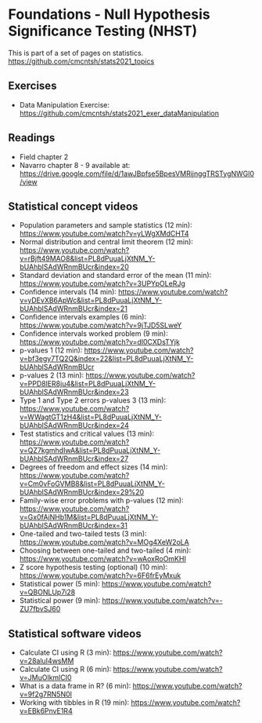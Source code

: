 # Foundations - Null Hypothesis Significance Testing (NHST)

This is part of a set of pages on statistics. https://github.com/cmcntsh/stats2021_topics

## Exercises

* Data Manipulation Exercise: https://github.com/cmcntsh/stats2021_exer_dataManipulation

## Readings

* Field chapter 2
* Navarro chapter 8 - 9 available at: https://drive.google.com/file/d/1awJBpfse5BpesVMRijnggTRSTygNWGl0/view

## Statistical concept videos

* Population parameters and sample statistics (12 min): https://www.youtube.com/watch?v=yLWgXMdCHT4
* Normal distribution and central limit theorem (12 min): https://www.youtube.com/watch?v=rBjft49MAO8&list=PL8dPuuaLjXtNM_Y-bUAhblSAdWRnmBUcr&index=20
* Standard deviation and standard error of the mean (11 min): https://www.youtube.com/watch?v=3UPYpOLeRJg
* Confidence intervals (14 min): https://www.youtube.com/watch?v=yDEvXB6ApWc&list=PL8dPuuaLjXtNM_Y-bUAhblSAdWRnmBUcr&index=21
* Confidence intervals examples (6 min): https://www.youtube.com/watch?v=9jTJD5SLweY
* Confidence intervals worked problem (9 min): https://www.youtube.com/watch?v=dl0CXDsTYjk
* p-values 1 (12 min): https://www.youtube.com/watch?v=bf3egy7TQ2Q&index=22&list=PL8dPuuaLjXtNM_Y-bUAhblSAdWRnmBUcr
* p-values 2 (13 min): https://www.youtube.com/watch?v=PPD8lER8ju4&list=PL8dPuuaLjXtNM_Y-bUAhblSAdWRnmBUcr&index=23
* Type 1 and Type 2 errors p-values 3 (13 min): https://www.youtube.com/watch?v=WWagtGT1zH4&list=PL8dPuuaLjXtNM_Y-bUAhblSAdWRnmBUcr&index=24
* Test statistics and critical values (13 min): https://www.youtube.com/watch?v=QZ7kgmhdIwA&list=PL8dPuuaLjXtNM_Y-bUAhblSAdWRnmBUcr&index=27
* Degrees of freedom and effect sizes (14 min): https://www.youtube.com/watch?v=Cm0vFoGVMB8&list=PL8dPuuaLjXtNM_Y-bUAhblSAdWRnmBUcr&index=29%20
* Family-wise error problems with p-values (12 min): https://www.youtube.com/watch?v=Gx0fAjNHb1M&list=PL8dPuuaLjXtNM_Y-bUAhblSAdWRnmBUcr&index=31
* One-tailed and two-tailed tests (3 min): https://www.youtube.com/watch?v=MOg4XeW2oLA
* Choosing between one-tailed and two-tailed (4 min): https://www.youtube.com/watch?v=wAoxRoOmKHI
* Z score hypothesis testing (optional) (10 min): https://www.youtube.com/watch?v=6F6frEyMxuk
* Statistical power (5 min): https://www.youtube.com/watch?v=QBONLUp7i28
* Statistical power (9 min): https://www.youtube.com/watch?v=-ZU7fbvSJ60

## Statistical software videos

* Calculate CI using R (3 min): https://www.youtube.com/watch?v=28aluI4wsMM
* Calculate CI using R (6 min): https://www.youtube.com/watch?v=JMuOlkmlCI0
* What is a data frame in R? (6 min): https://www.youtube.com/watch?v=9f2g7RN5N0I
* Working with tibbles in R (19 min): https://www.youtube.com/watch?v=EBk6PnvE1R4
